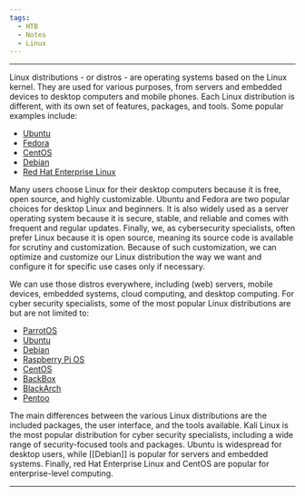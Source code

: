 ```yaml
---
tags:
  - HTB
  - Notes
  - Linux
---
```

___
Linux distributions - or distros - are operating systems based on the Linux kernel. They are used for various purposes, from servers and embedded devices to desktop computers and mobile phones. Each Linux distribution is different, with its own set of features, packages, and tools. Some popular examples include:

- [Ubuntu](https://ubuntu.com/)
- [Fedora](https://getfedora.org/)
- [CentOS](https://www.centos.org/)
- [Debian](https://www.debian.org/)
- [Red Hat Enterprise Linux](https://www.redhat.com/en/technologies/linux-platforms/enterprise-linux)

Many users choose Linux for their desktop computers because it is free, open source, and highly customizable. Ubuntu and Fedora are two popular choices for desktop Linux and beginners. It is also widely used as a server operating system because it is secure, stable, and reliable and comes with frequent and regular updates. Finally, we, as cybersecurity specialists, often prefer Linux because it is open source, meaning its source code is available for scrutiny and customization. Because of such customization, we can optimize and customize our Linux distribution the way we want and configure it for specific use cases only if necessary.

We can use those distros everywhere, including (web) servers, mobile devices, embedded systems, cloud computing, and desktop computing. For cyber security specialists, some of the most popular Linux distributions are but are not limited to:

- [ParrotOS](https://www.parrotsec.org/)
- [Ubuntu](https://ubuntu.com/)
- [Debian](https://www.debian.org/)
- [Raspberry Pi OS](https://www.raspberrypi.com/software/)
- [CentOS](https://www.centos.org/)
- [BackBox](https://www.backbox.org/)
- [BlackArch](https://www.blackarch.org/)
- [Pentoo](https://www.pentoo.ch/)

The main differences between the various Linux distributions are the included packages, the user interface, and the tools available. Kali Linux is the most popular distribution for cyber security specialists, including a wide range of security-focused tools and packages. Ubuntu is widespread for desktop users, while [[Debian]] is popular for servers and embedded systems. Finally, red Hat Enterprise Linux and CentOS are popular for enterprise-level computing.
___